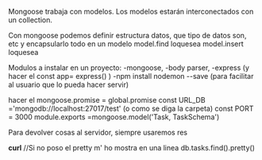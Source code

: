 Mongoose trabaja con modelos. Los modelos estarán interconectados con un collection.

Con mongoose podemos definir estructura datos, que tipo de datos son, etc y encapsularlo todo en un modelo
model.find loquesea
model.insert loquesea

Modulos a instalar en un proyecto:
-mongoose, 
-body parser, 
-express (y hacer el const app= express()   )
-npm install nodemon --save (para facilitar al usuario que lo pueda hacer servir)

hacer el mongoose.promise = global.promise
const URL_DB ='mongodb://localhost:27017/test' (o como se diga la carpeta)
const PORT = 3000
module.exports =mongoose.model('Task, TaskSchema')

Para devolver cosas al servidor, siempre usaremos res

**curl**
//Si no poso el pretty m' ho mostra en una linea
db.tasks.find().pretty()